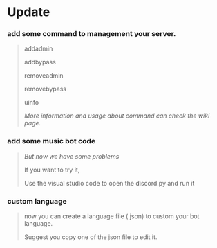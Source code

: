 # Update

### add some command to management your server.
> addadmin
> 
> addbypass
> 
> removeadmin
> 
> removebypass
> 
> uinfo
>
> _More information and usage about command can check the wiki page._

### add some music bot code
> _But now we have some problems_
> 
> If you want to try it,
> 
> Use the visual studio code to open the discord.py and run it

### custom language
> now you can create a language file (.json) to custom your bot language.
>  
> Suggest you copy one of the json file to edit it.
